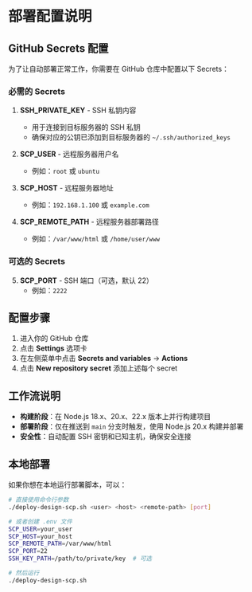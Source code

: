 # 部署配置说明

## GitHub Secrets 配置

为了让自动部署正常工作，你需要在 GitHub 仓库中配置以下 Secrets：

### 必需的 Secrets

1. **SSH_PRIVATE_KEY** - SSH 私钥内容

   - 用于连接到目标服务器的 SSH 私钥
   - 确保对应的公钥已添加到目标服务器的 `~/.ssh/authorized_keys`

2. **SCP_USER** - 远程服务器用户名

   - 例如：`root` 或 `ubuntu`

3. **SCP_HOST** - 远程服务器地址

   - 例如：`192.168.1.100` 或 `example.com`

4. **SCP_REMOTE_PATH** - 远程服务器部署路径
   - 例如：`/var/www/html` 或 `/home/user/www`

### 可选的 Secrets

5. **SCP_PORT** - SSH 端口（可选，默认 22）
   - 例如：`2222`

## 配置步骤

1. 进入你的 GitHub 仓库
2. 点击 **Settings** 选项卡
3. 在左侧菜单中点击 **Secrets and variables** → **Actions**
4. 点击 **New repository secret** 添加上述每个 secret

## 工作流说明

- **构建阶段**：在 Node.js 18.x、20.x、22.x 版本上并行构建项目
- **部署阶段**：仅在推送到 `main` 分支时触发，使用 Node.js 20.x 构建并部署
- **安全性**：自动配置 SSH 密钥和已知主机，确保安全连接

## 本地部署

如果你想在本地运行部署脚本，可以：

```bash
# 直接使用命令行参数
./deploy-design-scp.sh <user> <host> <remote-path> [port]

# 或者创建 .env 文件
SCP_USER=your_user
SCP_HOST=your_host
SCP_REMOTE_PATH=/var/www/html
SCP_PORT=22
SSH_KEY_PATH=/path/to/private/key  # 可选

# 然后运行
./deploy-design-scp.sh
```
